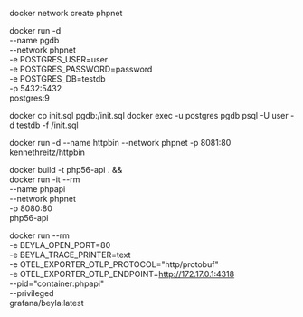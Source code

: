 
docker network create phpnet

docker run -d \
  --name pgdb \
  --network phpnet \
  -e POSTGRES_USER=user \
  -e POSTGRES_PASSWORD=password \
  -e POSTGRES_DB=testdb \
  -p 5432:5432 \
  postgres:9


docker cp init.sql pgdb:/init.sql
docker exec -u postgres pgdb psql -U user  -d testdb -f /init.sql

docker run -d --name httpbin --network phpnet -p 8081:80 kennethreitz/httpbin

docker build -t php56-api . && \
docker run -it --rm \
  --name phpapi \
  --network phpnet \
  -p 8080:80 \
  php56-api


docker run --rm \
  -e BEYLA_OPEN_PORT=80 \
  -e BEYLA_TRACE_PRINTER=text \
  -e OTEL_EXPORTER_OTLP_PROTOCOL="http/protobuf" \
  -e OTEL_EXPORTER_OTLP_ENDPOINT=http://172.17.0.1:4318 \
  --pid="container:phpapi" \
  --privileged \
  grafana/beyla:latest
